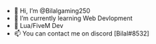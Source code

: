 - 👋 Hi, I’m @Bilalgaming250
- 🌱 I’m currently learning Web Devlopment
- 🌱 Lua/FiveM Dev 
- 📫 You can contact me on discord [Bilal#8532]

<!---
Bilalgaming250/Bilalgaming250 is a ✨ special ✨ repository because its `README.md` (this file) appears on your GitHub profile.
You can click the Preview link to take a look at your changes.
--->

